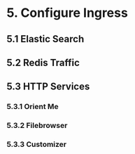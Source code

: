 # 5. Configure Ingress

## 5.1 Elastic Search

## 5.2 Redis Traffic

## 5.3 HTTP Services

### 5.3.1 Orient Me

### 5.3.2 Filebrowser

### 5.3.3 Customizer

